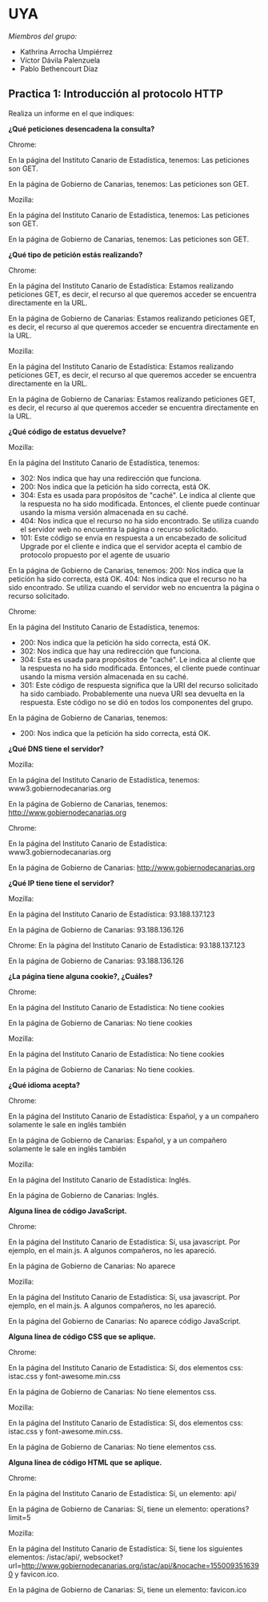 # UYA

*Miembros del grupo:*
- Kathrina Arrocha Umpiérrez
- Víctor Dávila Palenzuela
- Pablo Bethencourt Díaz

**Practica 1: Introducción al protocolo HTTP**
---

Realiza un informe en el que indiques:


**¿Qué peticiones desencadena la consulta?**

Chrome:

En la página del Instituto Canario de Estadística, tenemos:
Las peticiones son GET. 

En la página de Gobierno de Canarias, tenemos:
Las peticiones son GET.

Mozilla:

En la página del Instituto Canario de Estadística, tenemos:
Las peticiones son GET.

En la página de Gobierno de Canarias, tenemos:
Las peticiones son GET.


**¿Qué tipo de petición estás realizando?**

Chrome:

En la página del Instituto Canario de Estadística:
Estamos realizando peticiones GET, es decir, el recurso al que queremos acceder se encuentra directamente en la URL. 

En la página de Gobierno de Canarias:
Estamos realizando peticiones GET, es decir, el recurso al que queremos acceder se encuentra directamente en la URL. 

Mozilla:

En la página del Instituto Canario de Estadística:
Estamos realizando peticiones GET, es decir, el recurso al que queremos acceder se encuentra directamente en la URL. 
  
En la página de Gobierno de Canarias:
Estamos realizando peticiones GET, es decir, el recurso al que queremos acceder se encuentra directamente en la URL. 


**¿Qué código de estatus devuelve?**

Mozilla:

En la página del Instituto Canario de Estadística, tenemos:
- 302: Nos indica que hay una redirección que funciona.
- 200: Nos indica que la petición ha sido correcta, está OK.
- 304: Esta es usada para propósitos de "caché". Le indica al cliente que la respuesta no ha sido modificada. Entonces, el cliente puede continuar usando la misma versión almacenada en su caché.
- 404: Nos indica que el recurso no ha sido encontrado. Se utiliza cuando el servidor web no encuentra la página o recurso solicitado.
- 101: Este código se envía en respuesta a un encabezado de solicitud Upgrade por el cliente e indica que el servidor acepta el cambio de protocolo propuesto por el agente de usuario

En la página de Gobierno de Canarias, tenemos:
200: Nos indica que la petición ha sido correcta, está OK.
404: Nos indica que el recurso no ha sido encontrado. Se utiliza cuando el servidor web no encuentra la página o recurso solicitado. 

Chrome:

En la página del Instituto Canario de Estadística, tenemos:
- 200: Nos indica que la petición ha sido correcta, está OK.
- 302: Nos indica que hay una redirección que funciona.
- 304: Esta es usada para propósitos de "caché". Le indica al cliente que la respuesta no ha sido modificada. Entonces, el cliente puede continuar usando la misma versión almacenada en su caché.
- 301:  Este código de respuesta significa que la URI  del recurso solicitado ha sido cambiado. Probablemente una nueva URI sea devuelta en la respuesta. Este código no se dió en todos los componentes del grupo.


En la página de Gobierno de Canarias, tenemos:
- 200: Nos indica que la petición ha sido correcta, está OK.

**¿Qué DNS tiene el servidor?**

Mozilla:

En la página del Instituto Canario de Estadística, tenemos:
www3.gobiernodecanarias.org

En la página de Gobierno de Canarias, tenemos:
http://www.gobiernodecanarias.org

Chrome:

En la página del Instituto Canario de Estadística:
www3.gobiernodecanarias.org

En la página de Gobierno de Canarias:
http://www.gobiernodecanarias.org


**¿Qué IP tiene tiene el servidor?**

Mozilla:

En la página del Instituto Canario de Estadística:
93.188.137.123

En la página de Gobierno de Canarias:
93.188.136.126

Chrome:
En la página del Instituto Canario de Estadística:
93.188.137.123

En la página de Gobierno de Canarias:
93.188.136.126


**¿La página tiene alguna cookie?, ¿Cuáles?**

Chrome:

En la página del Instituto Canario de Estadística:
	No tiene cookies

En la página de Gobierno de Canarias:
		No tiene cookies
	
Mozilla:

En la página del Instituto Canario de Estadística:
		No tiene cookies
	
En la página de Gobierno de Canarias:
		No tiene cookies.


**¿Qué idioma acepta?**

Chrome:

En la página del Instituto Canario de Estadística:
	Español, y a un compañero solamente le sale en inglés también

En la página de Gobierno de Canarias:
		Español, y a un compañero solamente le sale en inglés también

Mozilla:

En la página del Instituto Canario de Estadística:
	Inglés.	

En la página de Gobierno de Canarias:
		Inglés.


**Alguna línea de código JavaScript.**

Chrome:

En la página del Instituto Canario de Estadística:
Sí, usa javascript. Por ejemplo, en el main.js. A algunos compañeros, no les apareció.

En la página de Gobierno de Canarias:
	No aparece

Mozilla:

En la página del Instituto Canario de Estadística:
	Sí, usa javascript. Por ejemplo, en el main.js. A algunos compañeros, no les apareció.

En la página del Gobierno de Canarias:
		No aparece código JavaScript.


**Alguna línea de código CSS que se aplique.**

Chrome:

En la página del Instituto Canario de Estadística:
	Sí, dos elementos css: istac.css y font-awesome.min.css

En la página de Gobierno de Canarias:
		No tiene elementos css.

Mozilla:

En la página del Instituto Canario de Estadística:
	Sí, dos elementos css: istac.css y font-awesome.min.css.

En la página de Gobierno de Canarias:
		No tiene elementos css.


**Alguna línea de código HTML que se aplique.**

Chrome:

En la página del Instituto Canario de Estadística:
Sí, un elemento: api/
			
En la página de Gobierno de Canarias:
Sí, tiene un elemento: operations?limit=5

Mozilla:

En la página del Instituto Canario de Estadística:
Sí, tiene los siguientes elementos: /istac/api/, websocket?url=http://www.gobiernodecanarias.org/istac/api/&nocache=1550093516390 y  favicon.ico.

En la página de Gobierno de Canarias:
Si, tiene un elemento: favicon.ico


